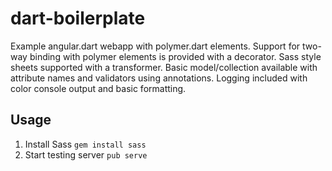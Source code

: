# dart-boilerplate

Example angular.dart webapp with polymer.dart elements. Support for two-way binding with polymer elements is provided with a decorator. Sass style sheets supported with a transformer. Basic model/collection available with attribute names and validators using annotations. Logging included with color console output and basic formatting.

## Usage

1. Install Sass `gem install sass`
2. Start testing server `pub serve`
